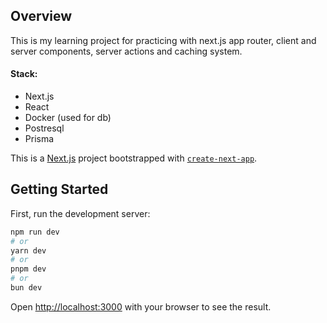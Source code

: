 ## Overview

This is my learning project for practicing with next.js app router, client and server components, server actions and caching system.

#### Stack:

- Next.js
- React
- Docker (used for db)
- Postresql
- Prisma

This is a [Next.js](https://nextjs.org/) project bootstrapped with [`create-next-app`](https://github.com/vercel/next.js/tree/canary/packages/create-next-app).

## Getting Started

First, run the development server:

```bash
npm run dev
# or
yarn dev
# or
pnpm dev
# or
bun dev
```

Open [http://localhost:3000](http://localhost:3000) with your browser to see the result.
